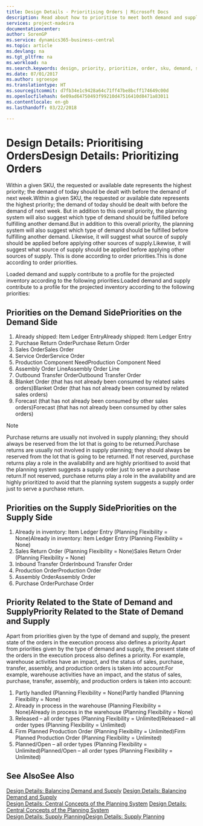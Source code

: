 ```yaml
---
title: Design Details - Prioritising Orders | Microsoft Docs
description: Read about how to prioritise to meet both demand and supply requirements.
services: project-madeira
documentationcenter: 
author: SorenGP
ms.service: dynamics365-business-central
ms.topic: article
ms.devlang: na
ms.tgt_pltfrm: na
ms.workload: na
ms.search.keywords: design, priority, prioritize, order, sku, demand, supply
ms.date: 07/01/2017
ms.author: sgroespe
ms.translationtype: HT
ms.sourcegitcommit: d7fb34e1c9428a64c71ff47be8bcff174649c00d
ms.openlocfilehash: 6e09ad64750493f99210d47516410d8471a83011
ms.contentlocale: en-gb
ms.lasthandoff: 03/22/2018

---
```

# <a name="design-details-prioritizing-orders"></a><span data-ttu-id="d3972-103">Design Details: Prioritising Orders</span><span class="sxs-lookup"><span data-stu-id="d3972-103">Design Details: Prioritizing Orders</span></span>
<span data-ttu-id="d3972-104">Within a given SKU, the requested or available date represents the highest priority; the demand of today should be dealt with before the demand of next week.</span><span class="sxs-lookup"><span data-stu-id="d3972-104">Within a given SKU, the requested or available date represents the highest priority; the demand of today should be dealt with before the demand of next week.</span></span> <span data-ttu-id="d3972-105">But in addition to this overall priority, the planning system will also suggest which type of demand should be fulfilled before fulfilling another demand.</span><span class="sxs-lookup"><span data-stu-id="d3972-105">But in addition to this overall priority, the planning system will also suggest which type of demand should be fulfilled before fulfilling another demand.</span></span> <span data-ttu-id="d3972-106">Likewise, it will suggest what source of supply should be applied before applying other sources of supply.</span><span class="sxs-lookup"><span data-stu-id="d3972-106">Likewise, it will suggest what source of supply should be applied before applying other sources of supply.</span></span> <span data-ttu-id="d3972-107">This is done according to order priorities.</span><span class="sxs-lookup"><span data-stu-id="d3972-107">This is done according to order priorities.</span></span>  
  
<span data-ttu-id="d3972-108">Loaded demand and supply contribute to a profile for the projected inventory according to the following priorities:</span><span class="sxs-lookup"><span data-stu-id="d3972-108">Loaded demand and supply contribute to a profile for the projected inventory according to the following priorities:</span></span>  
  
## <a name="priorities-on-the-demand-side"></a><span data-ttu-id="d3972-109">Priorities on the Demand Side</span><span class="sxs-lookup"><span data-stu-id="d3972-109">Priorities on the Demand Side</span></span>  
1. <span data-ttu-id="d3972-110">Already shipped: Item Ledger Entry</span><span class="sxs-lookup"><span data-stu-id="d3972-110">Already shipped: Item Ledger Entry</span></span>  
2. <span data-ttu-id="d3972-111">Purchase Return Order</span><span class="sxs-lookup"><span data-stu-id="d3972-111">Purchase Return Order</span></span>  
3. <span data-ttu-id="d3972-112">Sales Order</span><span class="sxs-lookup"><span data-stu-id="d3972-112">Sales Order</span></span>  
4. <span data-ttu-id="d3972-113">Service Order</span><span class="sxs-lookup"><span data-stu-id="d3972-113">Service Order</span></span>  
5. <span data-ttu-id="d3972-114">Production Component Need</span><span class="sxs-lookup"><span data-stu-id="d3972-114">Production Component Need</span></span>  
6. <span data-ttu-id="d3972-115">Assembly Order Line</span><span class="sxs-lookup"><span data-stu-id="d3972-115">Assembly Order Line</span></span>  
7. <span data-ttu-id="d3972-116">Outbound Transfer Order</span><span class="sxs-lookup"><span data-stu-id="d3972-116">Outbound Transfer Order</span></span>  
8. <span data-ttu-id="d3972-117">Blanket Order (that has not already been consumed by related sales orders)</span><span class="sxs-lookup"><span data-stu-id="d3972-117">Blanket Order (that has not already been consumed by related sales orders)</span></span>  
9. <span data-ttu-id="d3972-118">Forecast (that has not already been consumed by other sales orders)</span><span class="sxs-lookup"><span data-stu-id="d3972-118">Forecast (that has not already been consumed by other sales orders)</span></span>  
  
> [!NOTE]  
>  <span data-ttu-id="d3972-119">Purchase returns are usually not involved in supply planning; they should always be reserved from the lot that is going to be returned.</span><span class="sxs-lookup"><span data-stu-id="d3972-119">Purchase returns are usually not involved in supply planning; they should always be reserved from the lot that is going to be returned.</span></span> <span data-ttu-id="d3972-120">If not reserved, purchase returns play a role in the availability and are highly prioritised to avoid that the planning system suggests a supply order just to serve a purchase return.</span><span class="sxs-lookup"><span data-stu-id="d3972-120">If not reserved, purchase returns play a role in the availability and are highly prioritized to avoid that the planning system suggests a supply order just to serve a purchase return.</span></span>  
  
## <a name="priorities-on-the-supply-side"></a><span data-ttu-id="d3972-121">Priorities on the Supply Side</span><span class="sxs-lookup"><span data-stu-id="d3972-121">Priorities on the Supply Side</span></span>  
1. <span data-ttu-id="d3972-122">Already in inventory: Item Ledger Entry (Planning Flexibility = None)</span><span class="sxs-lookup"><span data-stu-id="d3972-122">Already in inventory: Item Ledger Entry (Planning Flexibility = None)</span></span>  
2. <span data-ttu-id="d3972-123">Sales Return Order (Planning Flexibility = None)</span><span class="sxs-lookup"><span data-stu-id="d3972-123">Sales Return Order (Planning Flexibility = None)</span></span>  
3. <span data-ttu-id="d3972-124">Inbound Transfer Order</span><span class="sxs-lookup"><span data-stu-id="d3972-124">Inbound Transfer Order</span></span>  
4. <span data-ttu-id="d3972-125">Production Order</span><span class="sxs-lookup"><span data-stu-id="d3972-125">Production Order</span></span>  
5. <span data-ttu-id="d3972-126">Assembly Order</span><span class="sxs-lookup"><span data-stu-id="d3972-126">Assembly Order</span></span>  
6. <span data-ttu-id="d3972-127">Purchase Order</span><span class="sxs-lookup"><span data-stu-id="d3972-127">Purchase Order</span></span>  
  
## <a name="priority-related-to-the-state-of-demand-and-supply"></a><span data-ttu-id="d3972-128">Priority Related to the State of Demand and Supply</span><span class="sxs-lookup"><span data-stu-id="d3972-128">Priority Related to the State of Demand and Supply</span></span>  
<span data-ttu-id="d3972-129">Apart from priorities given by the type of demand and supply, the present state of the orders in the execution process also defines a priority.</span><span class="sxs-lookup"><span data-stu-id="d3972-129">Apart from priorities given by the type of demand and supply, the present state of the orders in the execution process also defines a priority.</span></span> <span data-ttu-id="d3972-130">For example, warehouse activities have an impact, and the status of sales, purchase, transfer, assembly, and production orders is taken into account:</span><span class="sxs-lookup"><span data-stu-id="d3972-130">For example, warehouse activities have an impact, and the status of sales, purchase, transfer, assembly, and production orders is taken into account:</span></span>  
  
1. <span data-ttu-id="d3972-131">Partly handled (Planning Flexibility = None)</span><span class="sxs-lookup"><span data-stu-id="d3972-131">Partly handled (Planning Flexibility = None)</span></span>  
2. <span data-ttu-id="d3972-132">Already in process in the warehouse (Planning Flexibility = None)</span><span class="sxs-lookup"><span data-stu-id="d3972-132">Already in process in the warehouse (Planning Flexibility = None)</span></span>  
3. <span data-ttu-id="d3972-133">Released – all order types (Planning Flexibility = Unlimited)</span><span class="sxs-lookup"><span data-stu-id="d3972-133">Released – all order types (Planning Flexibility = Unlimited)</span></span>  
4. <span data-ttu-id="d3972-134">Firm Planned Production Order (Planning Flexibility = Unlimited)</span><span class="sxs-lookup"><span data-stu-id="d3972-134">Firm Planned Production Order (Planning Flexibility = Unlimited)</span></span>  
5. <span data-ttu-id="d3972-135">Planned/Open – all order types (Planning Flexibility = Unlimited)</span><span class="sxs-lookup"><span data-stu-id="d3972-135">Planned/Open – all order types (Planning Flexibility = Unlimited)</span></span>  
  
## <a name="see-also"></a><span data-ttu-id="d3972-136">See Also</span><span class="sxs-lookup"><span data-stu-id="d3972-136">See Also</span></span>  
<span data-ttu-id="d3972-137">[Design Details: Balancing Demand and Supply](design-details-balancing-demand-and-supply.md) </span><span class="sxs-lookup"><span data-stu-id="d3972-137">[Design Details: Balancing Demand and Supply](design-details-balancing-demand-and-supply.md) </span></span>  
<span data-ttu-id="d3972-138">[Design Details: Central Concepts of the Planning System](design-details-central-concepts-of-the-planning-system.md) </span><span class="sxs-lookup"><span data-stu-id="d3972-138">[Design Details: Central Concepts of the Planning System](design-details-central-concepts-of-the-planning-system.md) </span></span>  
[<span data-ttu-id="d3972-139">Design Details: Supply Planning</span><span class="sxs-lookup"><span data-stu-id="d3972-139">Design Details: Supply Planning</span></span>](design-details-supply-planning.md)
